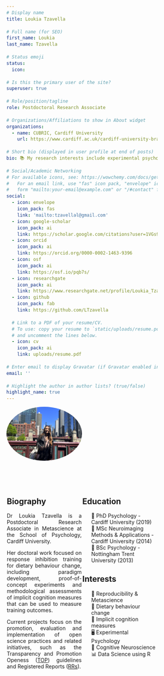 ```yaml
---
# Display name
title: Loukia Tzavella

# Full name (for SEO)
first_name: Loukia  
last_name: Tzavella

# Status emoji
status:
  icon: 

# Is this the primary user of the site?
superuser: true

# Role/position/tagline
role: Postdoctoral Research Associate

# Organizations/Affiliations to show in About widget
organizations:
  - name: CUBRIC, Cardiff University
    url: https://www.cardiff.ac.uk/cardiff-university-brain-research-imaging-centre

# Short bio (displayed in user profile at end of posts)
bio: 📚 My research interests include experimental psychology, cognitive neuroscience, implicit cognition, reproducibility and metascience.

# Social/Academic Networking
# For available icons, see: https://wowchemy.com/docs/getting-started/page-builder/#icons
#   For an email link, use "fas" icon pack, "envelope" icon, and a link in the
#   form "mailto:your-email@example.com" or "/#contact" for contact widget.
social:
  - icon: envelope
    icon_pack: fas
    link: 'mailto:tzavellal@gmail.com'
  - icon: google-scholar
    icon_pack: ai
    link: https://scholar.google.com/citations?user=1VGs9C0AAAAJ&hl=en
  - icon: orcid
    icon_pack: ai
    link: https://orcid.org/0000-0002-1463-9396 
  - icon: osf
    icon_pack: ai
    link: https://osf.io/pqb7s/ 
  - icon: researchgate
    icon_pack: ai
    link: https://www.researchgate.net/profile/Loukia_Tzavella 
  - icon: github
    icon_pack: fab
    link: https://github.com/LTzavella

  # Link to a PDF of your resume/CV.
  # To use: copy your resume to `static/uploads/resume.pdf`, enable `ai` icons in `params.yaml`,
  # and uncomment the lines below.
  - icon: cv
    icon_pack: ai
    link: uploads/resume.pdf

# Enter email to display Gravatar (if Gravatar enabled in Config)
email: ''

# Highlight the author in author lists? (true/false)
highlight_name: true
---
```

<meta name="viewport" content="width=device-width, initial-scale=1">

<style>
* {
  box-sizing: border-box;
}

/* Create two equal columns that floats next to each other */

.column {
  float: left;
  width: 50%;
  padding: 1px;
  margin: 0 auto;
}

/* Clear floats after the columns */
.row:after {
  content: "";
  display: table;
  clear: both;
}
</style>

<div class="row" style="width:100%">
   <img src="avatar.jpg" style="border-radius: 50%; width: 50%; height: auto%; overflow: hidden; float: center">

   <br></br>

</div>
<div class="row">
  <div class="column">

  <h2><b> Biography </b> </h2>


  <p align= "justify">Dr Loukia Tzavella is a Postdoctoral Research Associate in Metascience at the School of Psychology, Cardiff University.</p> 

  <p align= "justify">Her doctoral work focused on response inhibition training for dietary behaviour change, including paradigm development, proof-of-concept experiments and methodological assessments of implicit cognition measures that can be used to measure training outcomes. </p> 

  <p align= "justify">Current projects focus on the promotion, evaluation and implementation of open science practices and related initiatives, such as the Transparency and Promotion Openess (<a href="https://www.cos.io/initiatives/top-guidelines">TOP</a>) guidelines and Registered Reports (<a href="https://www.cos.io/initiatives/registered-reports">RRs</a>). </p>
  </div>

<div class="column">
  <h2><b> Education </b> </h2>
  <ul>
  🔹 PhD Psychology - Cardiff University (2019) <br>
  🔹 MSc Neuroimaging Methods & Applications - Cardiff University (2014) <br>
  🔹 BSc Psychology - Nottingham Trent University (2013)
  </ul>
<h2><b> Interests </b> </h2>
<ul>
📖 Reproducibility & Metascience <br> 
🍎 Dietary behaviour change <br>
📝 Implicit cognition measures <br>
🖥️ Experimental Psychology <br>
🧠 Cognitive Neuroscience <br>
📊 Data Science using R
</ul>
  </div>
</div>


 
